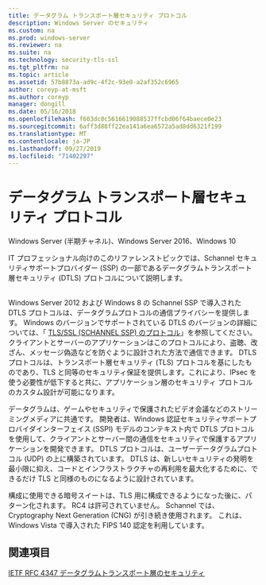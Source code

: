 ```yaml
---
title: データグラム トランスポート層セキュリティ プロトコル
description: Windows Server のセキュリティ
ms.custom: na
ms.prod: windows-server
ms.reviewer: na
ms.suite: na
ms.technology: security-tls-ssl
ms.tgt_pltfrm: na
ms.topic: article
ms.assetid: 57b8873a-ad9c-4f2c-93e0-a2af352c6965
author: coreyp-at-msft
ms.author: coreyp
manager: dongill
ms.date: 05/16/2018
ms.openlocfilehash: f603dc0c5616619088537ffcbd06f64baece0e23
ms.sourcegitcommit: 6aff3d88ff22ea141a6ea6572a5ad8dd6321f199
ms.translationtype: MT
ms.contentlocale: ja-JP
ms.lasthandoff: 09/27/2019
ms.locfileid: "71402297"
---
```

# <a name="datagram-transport-layer-security-protocol"></a>データグラム トランスポート層セキュリティ プロトコル

Windows Server (半期チャネル)、Windows Server 2016、Windows 10

IT プロフェッショナル向けのこのリファレンストピックでは、Schannel セキュリティサポートプロバイダー (SSP) の一部であるデータグラムトランスポート層セキュリティ (DTLS) プロトコルについて説明します。

## <a name="BKMK_DTLS"></a>
Windows Server 2012 および Windows 8 の Schannel SSP で導入された DTLS プロトコルは、データグラムプロトコルの通信プライバシーを提供します。 Windows のバージョンでサポートされている DTLS のバージョンの詳細については、「 [TLS/SSL (SCHANNEL SSP) のプロトコル](https://msdn.microsoft.com/library/windows/desktop/mt808159(v=vs.85).aspx)」を参照してください。 クライアントとサーバーのアプリケーションはこのプロトコルにより、盗聴、改ざん、メッセージ偽造などを防ぐように設計された方法で通信できます。 DTLS プロトコルは、トランスポート層セキュリティ (TLS) プロトコルを基にしたものであり、TLS と同等のセキュリティ保証を提供します。これにより、IPsec を使う必要性が低下すると共に、アプリケーション層のセキュリティ プロトコルのカスタム設計が可能になります。

データグラムは、ゲームやセキュリティで保護されたビデオ会議などのストリーミングメディアに共通です。 開発者は、Windows 認証セキュリティサポートプロバイダインターフェイス (SSPI) モデルのコンテキスト内で DTLS プロトコルを使用して、クライアントとサーバー間の通信をセキュリティで保護するアプリケーションを開発できます。 DTLS プロトコルは、ユーザーデータグラムプロトコル (UDP) の上に構築されています。 DTLS は、新しいセキュリティの発明を最小限に抑え、コードとインフラストラクチャの再利用を最大化するために、できるだけ TLS と同様のものになるように設計されています。

構成に使用できる暗号スイートは、TLS 用に構成できるようになった後に、パターン化されます。 RC4 は許可されていません。 Schannel では、Cryptography Next Generation (CNG) が引き続き使用されます。 これは、Windows Vista で導入された FIPS 140 認定を利用しています。

## <a name="see-also"></a>関連項目

[IETF RFC 4347 データグラムトランスポート層のセキュリティ](http://tools.ietf.org/html/rfc4347)


